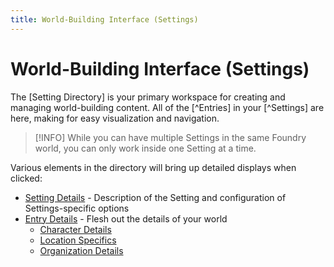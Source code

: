```yaml
---
title: World-Building Interface (Settings)
---
```

# World-Building Interface (Settings)

The [Setting Directory] is your primary workspace for creating and managing world-building content. All of the [^Entries] in your [^Settings] are here, making for easy visualization and navigation.

>[!INFO]
> While you can have multiple Settings in the same Foundry world, you can only work inside one Setting at a time.

Various elements in the directory will bring up detailed displays when clicked:
* [Setting Details](./content/setting) - Description of the Setting and configuration of Settings-specific options
* [Entry Details](./content/entry) - Flesh out the details of your world
    * [Character Details](./content/character)
    * [Location Specifics](./content/location)
    * [Organization Details](./content/organization)


